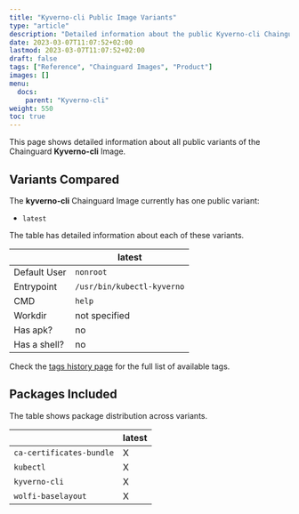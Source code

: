 ```yaml
---
title: "Kyverno-cli Public Image Variants"
type: "article"
description: "Detailed information about the public Kyverno-cli Chainguard Image variants"
date: 2023-03-07T11:07:52+02:00
lastmod: 2023-03-07T11:07:52+02:00
draft: false
tags: ["Reference", "Chainguard Images", "Product"]
images: []
menu:
  docs:
    parent: "Kyverno-cli"
weight: 550
toc: true
---
```


This page shows detailed information about all public variants of the Chainguard **Kyverno-cli** Image.

## Variants Compared
The **kyverno-cli** Chainguard Image currently has one public variant: 

- `latest`

The table has detailed information about each of these variants.

|              | latest                     |
|--------------|----------------------------|
| Default User | `nonroot`                  |
| Entrypoint   | `/usr/bin/kubectl-kyverno` |
| CMD          | `help`                     |
| Workdir      | not specified              |
| Has apk?     | no                         |
| Has a shell? | no                         |

Check the [tags history page](/chainguard/chainguard-images/reference/kyverno-cli/tags_history/) for the full list of available tags.

## Packages Included
The table shows package distribution across variants.

|                          | latest |
|--------------------------|--------|
| `ca-certificates-bundle` | X      |
| `kubectl`                | X      |
| `kyverno-cli`            | X      |
| `wolfi-baselayout`       | X      |
